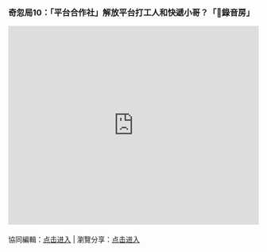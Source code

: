 ### 奇忽局10：「平台合作社」解放平台打工人和快遞小哥？「🎤錄音房」

<iframe width="100%" height="400" frameborder="0" src="https://www.mindmeister.com/maps/public_map_shell/1824180753/10?width=600&height=400&z=auto&no_logo=1" scrolling="no" style="overflow: hidden; margin-bottom: 5px;">Your browser is not able to display frames. Please visit <a href="https://www.mindmeister.com/1824180753/10" target="_blank">奇忽局10：「平台合作社」解放平台打工人和快遞小哥？「🎤錄音房」</a> on MindMeister.</iframe>

協同編輯：[点击进入](https://mm.tt/1824180753?t=JDSmh64Czn) | 瀏覽分享：[点击进入](https://www.mindmeister.com/1824180753/10)